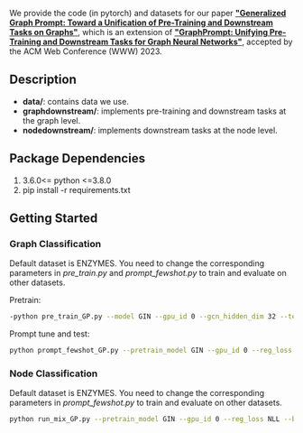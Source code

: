 We provide the code (in pytorch) and datasets for our paper [**"Generalized Graph Prompt: Toward a Unification of Pre-Training and Downstream Tasks on Graphs"**](https://arxiv.org/pdf/2302.08043.pdf),
which is an extension of [**"GraphPrompt: Unifying Pre-Training and Downstream Tasks for Graph Neural Networks"**](https://dl.acm.org/doi/pdf/10.1145/3543507.3583386), accepted by the ACM Web Conference (WWW) 2023.

## Description
- **data/**: contains data we use.
- **graphdownstream/**: implements pre-training and downstream tasks at the graph level.
- **nodedownstream/**: implements downstream tasks at the node level.


## Package Dependencies 

1.  3.6.0<= python <=3.8.0
2.  pip install -r requirements.txt

## Getting Started 
### Graph Classification

Default dataset is ENZYMES. You need to change the corresponding parameters in *pre_train.py* and *prompt_fewshot.py* to train and evaluate on other datasets.

Pretrain:
```sh
-python pre_train_GP.py --model GIN --gpu_id 0 --gcn_hidden_dim 32 --temperature 0.2 --batch_size 1024 --pretrain_hop_num 0 --lr 0.1 --epochs 400 --dropout 0 --seed 0 --max_ngv 126 --max_nge 298 --max_ngvl 7 --max_ngel 2 --node_feature_dim 18 --graph_label_num 6 --graph_dir ../data/ENZYMES/raw --graphslabel_dir ../data/ENZYMES/ENZYMES_graph_labels.txt --save_data_dir ../data/ENZYMESPreTrain --save_model_dir ../dumps/ENZYMESPreTrain/GIN --share_emb False --predict_net_add_enc True --predict_net_add_degree True
```
Prompt tune and test:

```sh
python prompt_fewshot_GP.py --pretrain_model GIN --gpu_id 0 --reg_loss NLL --bp_loss NLL --prompt FEATURE-WEIGHTED-SUM --epochs 100 --lr 0.01 --update_pretrain False --seed 0 --dropout 0 --dataset_seed 0 --train_shotnum 5 --val_shotnum 5 few_shot_tasknum 100 --gcn_graph_num_layers 3 --gcn_hidden_dim 32 --graph_finetuning_output_dim 2 --batch_size 512 --max_ngv 126 --max_nge 298 --max_ngvl 7 --max_ngel 2 --node_feature_dim 18 --graph_label_num 6 --graph_dir ../data/ENZYMES/raw --graphslabel_dir ../data/ENZYMES/ENZYMES_graph_labels.txt --save_data_dir ../data/ENZYMESPreTrain --save_pretrain_model_dir ../dumps/ENZYMESPreTrain/GIN --downstream_save_model_dir ../dumps/ENZYMESGraphClassification/Prompt/GIN-FEATURE-WEIGHTED-SUM/5train5val100task --save_fewshot_dir ../data/ENZYMESGraphClassification/fewshot --share_emb False --predict_net_add_enc True --predict_net_add_degree True
```


### Node Classification

Default dataset is ENZYMES. You need to change the corresponding parameters in *prompt_fewshot.py* to train and evaluate on other datasets. 
```sh
python run_mix_GP.py --pretrain_model GIN --gpu_id 0 --reg_loss NLL --bp_loss NLL --prompt FEATURE-WEIGHTED-SUM --epochs 100 --lr 0.1 --update_pretrain False --seed 0 --dropout 0 --dataset_seed 0 --train_shotnum 1 --val_shotnum 1 few_shot_tasknum 10 --nhop_neighbour 1 --gcn_graph_num_layers 3 --gcn_hidden_dim 32 --prompt_output_dim 2 --batch_size 1024 --max_ngv 126 --max_nge 282 --max_ngvl 3 --max_ngel 2 --node_feature_dim 18 --graph_label_num 6 --graph_num 53 --graph_dir ../data/ENZYMES/allraw --save_data_dir ../data/ENZYMES/all --save_pretrain_model_dir ../dumps/ENZYMESPreTrain/GIN --downstream_save_model_dir ../dumps/ENZYMESNodeClassification/Prompt/GIN-FEATURE-WEIGHTED-SUM/all/1train1val10task --save_fewshot_dir ../data/ENZYMES/nodefewshot --process_raw False --split False
```
